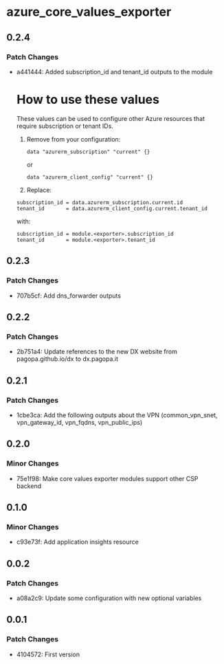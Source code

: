 # azure_core_values_exporter

## 0.2.4

### Patch Changes

- a441444: Added subscription_id and tenant_id outputs to the module

  # How to use these values

  These values can be used to configure other Azure resources that require subscription or tenant IDs.
  1. Remove from your configuration:
     ```hcl
     data "azurerm_subscription" "current" {}
     ```
     or
     ```hcl
     data "azurerm_client_config" "current" {}
     ```
  2. Replace:

  ```hcl
  subscription_id = data.azurerm_subscription.current.id
  tenant_id       = data.azurerm_client_config.current.tenant_id
  ```

  with:

  ```hcl
  subscription_id = module.<exporter>.subscription_id
  tenant_id       = module.<exporter>.tenant_id
  ```

## 0.2.3

### Patch Changes

- 707b5cf: Add dns_forwarder outputs

## 0.2.2

### Patch Changes

- 2b751a4: Update references to the new DX website from pagopa.github.io/dx to dx.pagopa.it

## 0.2.1

### Patch Changes

- 1cbe3ca: Add the following outputs about the VPN (common_vpn_snet, vpn_gateway_id, vpn_fqdns, vpn_public_ips)

## 0.2.0

### Minor Changes

- 75e1f98: Make core values exporter modules support other CSP backend

## 0.1.0

### Minor Changes

- c93e73f: Add application insights resource

## 0.0.2

### Patch Changes

- a08a2c9: Update some configuration with new optional variables

## 0.0.1

### Patch Changes

- 4104572: First version
